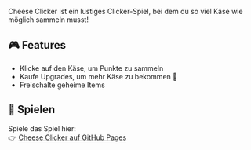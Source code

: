 Cheese Clicker ist ein lustiges Clicker-Spiel, bei dem du so viel Käse wie möglich sammeln musst!  

## 🎮 Features  
- Klicke auf den Käse, um Punkte zu sammeln  
- Kaufe Upgrades, um mehr Käse zu bekommen  🧀
- Freischalte geheime Items  

## 🚀 Spielen  
Spiele das Spiel hier:  
👉 [Cheese Clicker auf GitHub Pages](https://github.com/Megahamster0/Cheese-Clicker.git)  
